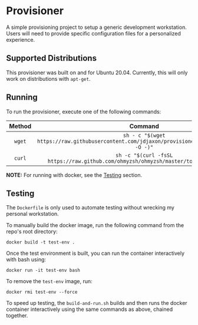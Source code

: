 # Provisioner
A simple provisioning project to setup a generic development workstation.
Users will need to provide specific configuration files for a personalized experience.

## Supported Distributions
This provisioner was built on and for Ubuntu 20.04. Currently, this will only work on distributions with `apt-get`.

## Running
To run the provisioner, execute one of the following commands:

| Method | Command |
|:-:|:-:|
| `wget` | `sh - c "$(wget https://raw.githubusercontent.com/jdjaxon/provisioner/main/provision.sh -O -)"` |
| `curl` | `sh -c "$(curl -fsSL https://raw.github.com/ohmyzsh/ohmyzsh/master/tools/install.sh)"` |

**NOTE:** For running with docker, see the [Testing](#testing) section.

## Testing
The `Dockerfile` is only used to automate testing without wrecking my personal workstation.

To manually build the docker image, run the following command from the repo's root directory:
```
docker build -t test-env .
```

Once the test environment is built, you can run the container interactively with bash using:
```
docker run -it test-env bash
```

To remove the `test-env` image, run:
```
docker rmi test-env --force
```

To speed up testing, the `build-and-run.sh` builds and then runs the docker container interactively
using the same commands as above, chained together.
